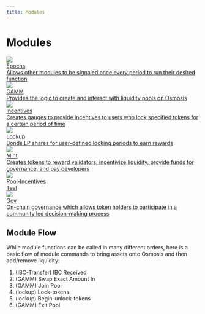 ```yaml
---
title: Modules
---
```


# Modules

<div class="cards twoColumn">
  <a href="spec-epochs.html" class="card">
    <img src="/img/time.svg" class="filter-icon" />
    <div class="title">
      Epochs
    </div>
    <div class="text">
      Allows other modules to be signaled once every period to run their desired function
    </div>
  </a>


  <a href="spec-gamm.html" class="card">
    <img src="/img/handshake.svg" class="filter-icon" />
    <div class="title">
      GAMM
    </div>
    <div class="text">
      Provides the logic to create and interact with liquidity pools on Osmosis
    </div>
  </a>


  <a href="spec-incentives.html" class="card">
    <img src="/img/incentives.svg" class="filter-icon" />
    <div class="title">
      Incentives
    </div>
    <div class="text">
      Creates gauges to provide incentives to users who lock specified tokens for a certain period of time
    </div>
  </a>


  <a href="spec-lockup.html" class="card">
    <img src="/img/lock-bold.svg" class="filter-icon" />
    <div class="title">
      Lockup
    </div>
    <div class="text">
      Bonds LP shares for user-defined locking periods to earn rewards
    </div>
  </a>


  <a href="spec-mint.html" class="card">
    <img src="/img/mint.svg" class="filter-icon" />
    <div class="title">
      Mint
    </div>
    <div class="text">
      Creates tokens to reward validators, incentivize liquidity, provide funds for governance, and pay developers
    </div>
  </a>


  <a href="spec-pool-incentives.html" class="card">
    <img src="/img/pool.svg" class="filter-icon" />
    <div class="title">
      Pool-Incentives
    </div>
    <div class="text">
      Test
    </div>
  </a>


  <a href="spec-gov.html" class="card">
    <img src="/img/gov.svg" class="filter-icon" />
    <div class="title">
      Gov
    </div>
    <div class="text">
      On-chain governance which allows token holders to participate in a community led decision-making process
    </div>
  </a>
 </div>

## Module Flow

While module functions can be called in many different orders, here is a basic flow of module commands to bring assets onto Osmosis and then add/remove liquidity:

1. (IBC-Transfer) IBC Received
2. (GAMM) Swap Exact Amount In
3. (GAMM) Join Pool
4. (lockup) Lock-tokens
5. (lockup) Begin-unlock-tokens
6. (GAMM) Exit Pool
